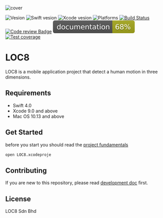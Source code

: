 
![cover](https://user-images.githubusercontent.com/6648552/34352047-24a21748-ea5b-11e7-8bb4-e3b2a5297d92.png)

![Vesion](https://img.shields.io/badge/vesion-0.0.1-157575.svg)
![Swift vesion](https://img.shields.io/badge/swift-4.0-orange.svg)
![Xcode vesion](https://img.shields.io/badge/xcode-9.2-blue.svg)
![Platforms](https://img.shields.io/badge/platforms-iOS|macOS-lightgray.svg)
[![Build Status](https://travis-ci.com/Marwan-Al-Masri/LOC8.svg?token=H9CZx6r8wEAXyxtfxAbz&branch=master)](https://travis-ci.com/Marwan-Al-Masri/LOC8)
[![Code review Badge](https://api.codacy.com/project/badge/Grade/487a286297ef436d8284fa4e1b4dbf17)](https://www.codacy.com?utm_source=github.com&amp;utm_medium=referral&amp;utm_content=Marwan-Al-Masri/LOC8&amp;utm_campaign=Badge_Grade)
![Documentation](./docs/badge.svg)
[![Test coverage](https://codecov.io/gh/Marwan-Al-Masri/LOC8/branch/master/graph/badge.svg?token=g1kcxuoSG6)](https://codecov.io/gh/Marwan-Al-Masri/LOC8)

<!--
![Vesion](https://img.shields.io/badge/vesion-0.0.1-4B8A88.svg?style=for-the-badge&colorA=4B8A88&colorB=666666&logo=data%3Aimage%2Fpng%3Bbase64%2CiVBORw0KGgoAAAANSUhEUgAAABAAAAAQCAQAAAC1%2BjfqAAABEElEQVQoz32RsUoDQRCG%2F3hHStsk9oKNRrG28x0sjcXlwEqEmGCVE2xkBYsEco2FYOH5DDlRsNeLvbnUeQY%2Fi927nI1bzew%2FO%2F%2FON5IkiRq%2BKgefWjVdkyRahBgMIc3V7UqOyEmZEJOSMywV24pnMtplx10yEmstPIkrPpx0zJmLPokkfOudsyPhs87DzzcbkkSb3P5FdEndqwknhDy67IXABreMJAb0WXLHDXPOGUiMMLbAMJbos%2BSaCy455Z2exLgo6PIqccB9OUVCR%2BKtsGixYIsjtiXq1CUO6bDJgqbsIETMHGAPz0JnxlDCL0AlZOyVFvt88aQCYwX1lJiYKfMK6so2GgQYDAGNP%2FL%2F6%2F4F%2FzfGPZcqU20AAAAASUVORK5CYII%3D)
![Swift](https://img.shields.io/badge/swift-4.0-orange.svg?style=for-the-badge&colorA=F27E3F&colorB=666666&logo=data%3Aimage%2Fpng%3Bbase64%2CiVBORw0KGgoAAAANSUhEUgAAABAAAAAQCAQAAAC1%2BjfqAAAAyklEQVQoz63PPS9EURSF4Z0wGIkKxSQaOoUpadUkFNRCK3qt0E6inN8wrULr4w%2BoNCTiMjKJTuIrJplHc%2B84F43EW%2B21zpudfSL%2BjjHDv9WVZG6aLj%2BOR5hX6%2Bc1mclUGLVjRMNsnqs%2BnJZ3TDlWd2E1z1dYLisL7ux6tm8gwiVa389c0XWNczPecP%2FzJxt64AW8FvVEomzqKugU5bpDc%2Fk8aK8vPKgWyraetjMnnqQcfK1ekilz49FteuCQLUcy79paFiNUNOIf%2BARyG7AZEbNDrwAAAABJRU5ErkJggg%3D%3D)
![Xcode](https://img.shields.io/badge/xcode-9.2-blue.svg?style=for-the-badge&colorA=007EC6&colorB=666666&logo=data%3Aimage%2Fpng%3Bbase64%2CiVBORw0KGgoAAAANSUhEUgAAABAAAAAQCAMAAAAoLQ9TAAAAeFBMVEUAAAD%2F%2F%2F%2F%2F%2F%2F%2F%2F%2F%2F%2F%2F%2F%2F%2F%2F%2F%2F%2F%2F%2F%2F%2F%2F%2F%2F%2F%2F%2F%2F%2F%2F%2F%2F%2F%2F%2F%2F%2F%2F%2F%2F%2F%2F%2F%2F%2F%2F%2F%2F%2F%2F%2F%2F%2F%2F%2F%2F%2F%2F%2F%2F%2F%2F%2F%2F%2F%2F%2F%2F%2F%2F%2F%2F%2F%2F%2F%2F%2F%2F%2F%2F%2F%2F%2F%2F%2F%2F%2F%2F%2F%2F%2F%2F%2F%2F%2F%2F%2F%2F%2F%2F%2F%2F%2F%2F%2F%2F%2F%2F%2F%2F%2F%2F%2F%2F%2F%2F%2F%2F%2F%2F%2F%2F%2F%2F%2F%2F%2F%2F%2F%2F%2F%2F%2F%2F%2F%2F%2F%2F%2F%2F%2F%2F%2F%2F%2F%2F%2F%2F%2F%2F%2F%2F%2FGqOSsAAAAJ3RSTlMAAQIDBAUGBwwONj1CR01OT1JWYGdxiJeboKGirrDHycvW2t%2Fx9PV63T6GAAAAbklEQVR42n2LyRKCUAwEOyQquKEiKO57%2Fv8PLbGKl%2FJgnzKZHjpU1YxfMu1PWexPu2WK5PNx495O4qp4VJvbp%2FwyojlAjqTVZcYgZaO%2BgoTeXkcMkrD2MjwEuT8LJAilt3GRcfYpSmC1HfIfDf4bfu0EO9MjlBsAAAAASUVORK5CYII%3D)
![Platforms](https://img.shields.io/badge/platforms-iOS%20%7C%20macOS-lightgray.svg?style=for-the-badge&colorA=bbbbbb&colorB=666666&logo=data%3Aimage%2Fpng%3Bbase64%2CiVBORw0KGgoAAAANSUhEUgAAABAAAAAQCAMAAAAoLQ9TAAAAvVBMVEUAAAD%2F%2F%2F%2F%2F%2F%2F%2F%2F%2F%2F%2F%2F%2F%2F%2F%2F%2F%2F%2F%2F%2F%2F%2F%2F%2F%2F%2F%2F%2F%2F%2F%2F%2F%2F%2F%2F%2F%2F%2F%2F%2F%2F%2F%2F%2F%2F%2F%2F%2F%2F%2F%2F%2F%2F%2F%2F%2F%2F%2F6%2Bvr%2F%2F%2F%2F%2F%2F%2F%2F%2F%2F%2F%2F%2F%2F%2F%2F%2F%2F%2F%2F%2F%2F%2F%2F%2F%2F%2F%2F%2F%2F%2F%2F%2F%2F%2F%2F%2F%2F%2F%2F%2F%2F%2F%2F%2F%2F%2F%2F%2F%2F%2F%2F%2F%2F%2F%2F%2F%2F%2F%2F%2F%2F%2F%2F%2F%2F%2F%2F%2F%2F%2F%2F%2F%2F%2F%2F%2F%2F%2F%2F%2F%2F%2F%2F%2F%2F%2F%2F%2F%2F%2F%2F%2F%2F%2F%2F%2F%2F%2F%2F%2F%2F%2F%2F%2F%2F%2F%2F%2F%2F%2F%2F%2F%2F%2F%2F%2F%2F%2F%2F%2F%2F%2F%2F%2F%2F%2F%2F%2F%2F%2F%2F%2F%2F%2F%2F%2F%2F%2F%2F%2F%2F%2F%2F%2F%2F%2F%2F%2F%2F%2F%2F%2F%2F%2F%2F%2F%2F%2F%2F%2F%2F%2F%2F%2F%2F%2F%2F%2B%2Fv7%2F%2F%2F%2F%2B%2Fv7%2F%2F%2F%2FWsUcWAAAAPXRSTlMAAQIDBAUNFRcbHyYqLjA1ODg5O0JDTlRZXWVrbW5ygYSOkpaYo6uvsLLDycvN0ezv8PP19vf5%2Bvv8%2Ff7%2BWnDe8QAAAKdJREFUeNo9jtcWwjAMQxUIe%2B%2B9994QoOj%2FPwu7LehBJ7pxHCGQARpd%2FBW1MfQ5Qyy8NWJZXpMwUc0RIFOLV1bVfNloMLBTx8Nysic3JSEGU%2FJNkUd2dCTn0X1ezj0fHEGXtOio%2BngswQpoCwhfFHxQ54sq4QO%2FQvoYEPFbU7LBnI%2FfyCUF2VuU49PJN3cOEVEyZKitDapifN4NeovTOq09fJKwEIPmL3YMHFpcYhZKAAAAAElFTkSuQmCC)

[![Build Status](https://img.shields.io/badge/Build-Passing-brightgreen.svg?style=for-the-badge&logo=data%3Aimage%2Fpng%3Bbase64%2CiVBORw0KGgoAAAANSUhEUgAAABAAAAAQCAQAAAC1%2BjfqAAABO0lEQVQoz03RvUvVARjF8XOv9QcENQhF5FxtNYRLCG1Fv4roZSmjSQlbWgy5l6gwawuClgq3CEQaFLwRtoSktV10s8FeXCotpFvwafD%2B8p7x%2BT6cw3OeJEmiK0kcdMoJ%2B5NENVtSTRwwo9RrRzvxtsQxv7Gopm4RDGyStpVx37GkUFjChje6y%2Bjoc9MceOIZ%2FvrqtqLEI%2B3kDYyq29KU7Um8woo1LPuEj5r4gT%2B6kxjz2ahxYz4Y9NI79wzpsaK5GdGv5W7ikLNOGla4mNjpl0tJ7ND0zblEzSMP3DfoYeKMOaeT6DVkwrxrRszYo8e0G4a9MOVIWdVxs646bFJDw4LrrnjrTqIalSTR8NTz%2F%2Bf91LJuX6IrKomKx2204D1oKdpVp%2FS4bNoXNXWrbtlVzjtWEntdcN7uznf%2FAwm0MQFPK%2BzJAAAAAElFTkSuQmCC)](https://travis-ci.com/Marwan-Al-Masri/LOC8)
[![Codacy Badge](https://img.shields.io/badge/Review-B-brightgreen.svg?style=for-the-badge&logo=data%3Aimage%2Fpng%3Bbase64%2CiVBORw0KGgoAAAANSUhEUgAAABAAAAAQCAQAAAC1%2BjfqAAABP0lEQVQoFQXBMW%2BNUQAG4Od8996WRtOGgdoY%2FAAGkVQ6skpsjeFOYuxChIT0JzTXTzBaiIjYTEINRCPSoYPUoE2kQjS93zmv50FKCuwcq5P2IvPbs%2F1qTpKSghSod7JC20lyfLqStN1%2BDCnSUR8k%2BUZ%2Fqz6lHydJUtdJQT9Okvbp7xKQMr2S90lS7yKnspu0jz%2FmyCBdCmzNtA9tr7%2BJejtJji6TESmQGXI2s6SULNZr5fRgAwDIsPRZzsNs2xwBAEAG1EnSPncXnyd1QjoAAD36YQ7sZxMFABTyxW%2Ff7c3Dr0UyTAEyIgvw5wymy%2B1re%2Fe4IyUDUqC9aVvTq6DeT%2BoGWQI4vNBeJ0ldB%2Bn6Gxxdyn5e1kf0q0mS1CcgBeifJUny80SuJzmo9yAFKRlyeL6utVftbRYyV9f%2BnYN0%2FAcnmtIFYDjQTgAAAABJRU5ErkJggg%3D%3D)](https://www.codacy.com?utm_source=github.com&amp;utm_medium=referral&amp;utm_content=Marwan-Al-Masri/LOC8&amp;utm_campaign=Badge_Grade)
![Documentation](https://img.shields.io/badge/Documentation-69%25-yellowgreen.svg?style=for-the-badge&logo=data%3Aimage%2Fpng%3Bbase64%2CiVBORw0KGgoAAAANSUhEUgAAABAAAAAQCAQAAAC1%2BjfqAAAA%2FElEQVQoz6XRvyvtARzG8ef7PadMBoNylR8puqNJkZIBR0nZDgaDu5mO5dQtgxJl8LNkIKUsuuPNv2CzGW5Z7iL%2FxcvgpBNl8Xymp%2BfTp573J%2FmOlIov48%2F7pVKl5aqJXl1RqLQHiUKpI9Ht2VT7hWk1NbWW%2B%2BGvR5PRb8mIPkNWzJizZlSPJXem%2FLYY0%2F459OTBjXUbLtz778VlYt9CdCr99EfVrgMnzpXOLNtyZNd8lImGX4lzx87cJCYcJbYx%2BVZn1nVi0IBBw4k9m0ni1FgSRWLHrYampoZLV6rt9YokMW5VXd2q2RaN4p2l4iPzT5gTFdXWVL580Ue9AlYOqADjyNOVAAAAAElFTkSuQmCC) [![CodeCov](https://img.shields.io/badge/Coverage-25%25-red.svg?style=for-the-badge&logo=data%3Aimage%2Fpng%3Bbase64%2CiVBORw0KGgoAAAANSUhEUgAAABAAAAAQCAMAAAAoLQ9TAAAAsVBMVEUAAAD%2F%2F%2F%2F%2F%2F%2F%2F%2F%2F%2F%2F%2F%2F%2F%2F%2F%2F%2F%2F%2F%2F%2F%2F%2F%2F%2F%2F%2F%2F%2F%2F%2F%2F%2F%2F%2F%2F%2F%2F%2F%2F%2F%2F%2F%2F%2F%2F%2F%2F%2F%2F%2F%2F%2F%2F%2F%2F%2F%2F%2F%2F%2F%2F%2F%2F%2F%2F%2F%2F%2F%2F%2F%2F%2F%2F%2F%2F%2F%2F%2F%2F%2F%2F%2F%2F%2F%2F%2F%2F%2F%2F%2F%2F%2F%2F%2F%2F%2F%2F%2F%2F%2F%2F%2F%2F%2F%2F%2F%2F%2F%2F%2F%2F%2F%2F%2F%2F%2F%2F%2F%2F%2F%2F%2F%2F%2F%2F%2F%2F%2F%2F%2F%2F%2F%2F%2F%2F%2F%2F%2F%2F%2F%2F%2F%2F%2F%2F%2F%2F%2F%2F%2F%2F%2F%2F%2F%2F%2F%2F%2F%2F%2F%2F%2F%2F%2F%2F%2F%2F%2F%2F%2F%2F%2F%2F%2F%2F%2F%2F%2F%2F%2F%2F%2F%2F%2F%2F%2F%2F%2F%2F%2F%2F%2F%2F%2F%2F%2F%2F%2F%2F%2F%2F%2F%2F%2F%2F%2F%2F%2F%2F%2F%2F%2F%2F%2F%2F%2F%2F%2B%2Fv7%2F%2F%2F%2F%2F%2F%2F%2FKPm31AAAAOnRSTlMAAQIDBAUGBxkiJCUpKjlAQlFVWlxeX2BhY2RlZmhub3F1eXp7ipGUqaqtrrq7zdHr7Pb4%2Bfr7%2FP7%2BoAjp1AAAAKtJREFUeNpNiotyAUEQRc%2FMsISERYJ4r%2Fci3rtD%2F%2F%2BH6dol5VTXrT63LmCcRqOh4QyKhfLvcr9f9soq2c2OknGa500skibeJ6lIrM5CEi8ZPpEFVM%2B3qxeviL%2Fez1XGoqSiZLsR29Nk8CeHKDrIrj%2B9bPj%2BABMFYRhEBr5%2BgGJRYzh8fdbqokS7Tcnkpm4d3Q4FnhgI3gtLpQat3lvxuXas6jj%2Bm2YcjzC5PQDI%2BhSeN0pHJAAAAABJRU5ErkJggg%3D%3D)](https://codecov.io/gh/Marwan-Al-Masri/LOC8)

Development | Production
---|---
![graph](https://codecov.io/gh/Marwan-Al-Masri/LOC8/branch/development/graphs/sunburst.svg?token=g1kcxuoSG6) | ![graph](https://codecov.io/gh/Marwan-Al-Masri/LOC8/branch/master/graphs/sunburst.svg?token=g1kcxuoSG6) -->

# LOC8

 LOC8 is a mobile application project that detect a human motion in three dimensions.

## Requirements
- Swift 4.0
- Xcode 9.0 and above
- Mac OS 10.13 and above

## Get Started
before you start you should read the [project fundamentals](Documentation/Fundamentals.md)

```bash
open LOC8.xcodeproje
```
## Contributing
If you are new to this repository, please read [development doc](Documentation/Development.md) first.

## License
LOC8 Sdn Bhd
